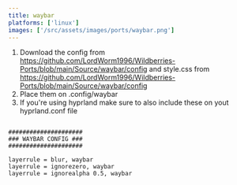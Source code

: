 ```yaml
---
title: waybar
platforms: ['linux']
images: ['/src/assets/images/ports/waybar.png']
---
```


1. Download the config from https://github.com/LordWorm1996/Wildberries-Ports/blob/main/Source/waybar/config and style.css from https://github.com/LordWorm1996/Wildberries-Ports/blob/main/Source/waybar/config
2. Place them on .config/waybar
3. If you're using hyprland make sure to also include these on yout hyprland.conf file

```

#####################
### WAYBAR CONFIG ###
#####################

layerrule = blur, waybar
layerrule = ignorezero, waybar
layerrule = ignorealpha 0.5, waybar

```
